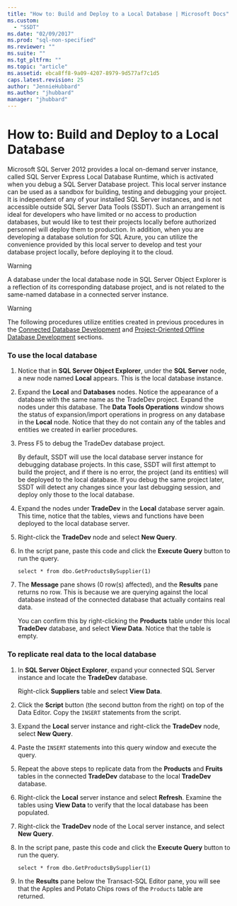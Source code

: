 ```yaml
---
title: "How to: Build and Deploy to a Local Database | Microsoft Docs"
ms.custom: 
  - "SSDT"
ms.date: "02/09/2017"
ms.prod: "sql-non-specified"
ms.reviewer: ""
ms.suite: ""
ms.tgt_pltfrm: ""
ms.topic: "article"
ms.assetid: ebca8ff8-9a09-4207-8979-9d577af7c1d5
caps.latest.revision: 25
author: "JennieHubbard"
ms.author: "jhubbard"
manager: "jhubbard"
---
```

# How to: Build and Deploy to a Local Database
Microsoft SQL Server 2012 provides a local on-demand server instance, called SQL Server Express Local Database Runtime, which is activated when you debug a SQL Server Database project. This local server instance can be used as a sandbox for building, testing and debugging your project. It is independent of any of your installed SQL Server instances, and is not accessible outside SQL Server Data Tools (SSDT). Such an arrangement is ideal for developers who have limited or no access to production databases, but would like to test their projects locally before authorized personnel will deploy them to production. In addition, when you are developing a database solution for SQL Azure, you can utilize the convenience provided by this local server to develop and test your database project locally, before deploying it to the cloud.  
  
> [!WARNING]  
> A database under the local database node in SQL Server Object Explorer is a reflection of its corresponding database project, and is not related to the same-named database in a connected server instance.  
  
> [!WARNING]  
> The following procedures utilize entities created in previous procedures in the [Connected Database Development](../ssdt/connected-database-development.md) and [Project-Oriented Offline Database Development](../ssdt/project-oriented-offline-database-development.md) sections.  
  
### To use the local database  
  
1.  Notice that in **SQL Server Object Explorer**, under the **SQL Server** node, a new node named **Local** appears. This is the local database instance.  
  
2.  Expand the **Local** and **Databases** nodes. Notice the appearance of a database with the same name as the TradeDev project. Expand the nodes under this database. The **Data Tools Operations**  window shows the status of expansion/import operations in progress on any database in the **Local** node. Notice that they do not contain any of the tables and entities we created in earlier procedures.  
  
3.  Press F5 to debug the TradeDev database project.  
  
    By default, SSDT will use the local database server instance for debugging database projects. In this case, SSDT will first attempt to build the project, and if there is no error, the project (and its entities) will be deployed to the local database. If you debug the same project later, SSDT will detect any changes since your last debugging session, and deploy only those to the local database.  
  
4.  Expand the nodes under **TradeDev** in the **Local** database server again. This time, notice that the tables, views and functions have been deployed to the local database server.  
  
5.  Right-click the **TradeDev** node and select **New Query**.  
  
6.  In the script pane, paste this code and click the **Execute Query** button to run the query.  
  
    ```  
    select * from dbo.GetProductsBySupplier(1)  
    ```  
  
7.  The **Message** pane shows (0 row(s) affected), and the **Results** pane returns no row. This is because we are querying against the local database instead of the connected database that actually contains real data.  
  
    You can confirm this by right-clicking the **Products** table under this local **TradeDev** database, and select **View Data**. Notice that the table is empty.  
  
### To replicate real data to the local database  
  
1.  In **SQL Server Object Explorer**, expand your connected SQL Server instance and locate the **TradeDev** database.  
  
    Right-click **Suppliers** table and select **View Data**.  
  
2.  Click the **Script** button (the second button from the right) on top of the Data Editor. Copy the `INSERT` statements from the script.  
  
3.  Expand the **Local** server instance and right-click the **TradeDev** node, select **New Query**.  
  
4.  Paste the `INSERT` statements into this query window and execute the query.  
  
5.  Repeat the above steps to replicate data from the **Products** and **Fruits** tables in the connected **TradeDev** database to the local **TradeDev** database.  
  
6.  Right-click the **Local** server instance and select **Refresh**. Examine the tables using **View Data** to verify that the local database has been populated.  
  
7.  Right-click the **TradeDev** node of the Local server instance, and select **New Query**.  
  
8.  In the script pane, paste this code and click the **Execute Query** button to run the query.  
  
    ```  
    select * from dbo.GetProductsBySupplier(1)  
    ```  
  
9. In the **Results** pane below the Transact\-SQL Editor pane, you will see that the Apples and Potato Chips rows of the `Products` table are returned.  
  
